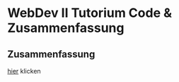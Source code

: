# WebDev II Tutorium Code & Zusammenfassung

## Zusammenfassung
[hier](zusammenfassung/README.md) klicken